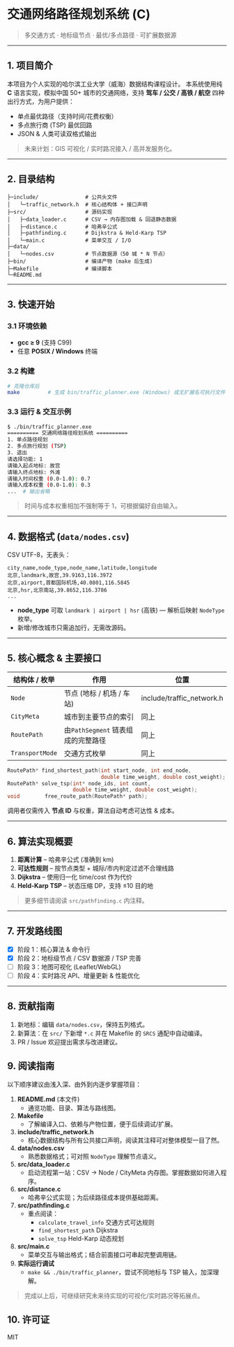 # 交通网络路径规划系统 (C)

> 多交通方式 · 地标级节点 · 最优/多点路径 · 可扩展数据源

---

## 1. 项目简介

本项目为个人实现的哈尔滨工业大学（威海）数据结构课程设计。
本系统使用纯 **C** 语言实现，模拟中国 50+ 城市的交通网络，支持 **驾车 / 公交 / 高铁 / 航空** 四种出行方式，为用户提供：

* 单点最优路径（支持时间/花费权衡）
* 多点旅行商 (TSP) 最优回路
* JSON & 人类可读双格式输出

> 未来计划：GIS 可视化 / 实时路况接入 / 高并发服务化。

---

## 2. 目录结构

```
├─include/               # 公共头文件
│   └─traffic_network.h  # 核心结构体 + 接口声明
├─src/                   # 源码实现
│   ├─data_loader.c      # CSV → 内存图加载 & 回退静态数据
│   ├─distance.c         # 哈弗辛公式
│   ├─pathfinding.c      # Dijkstra & Held-Karp TSP
│   └─main.c             # 菜单交互 / I/O
├─data/
│   └─nodes.csv          # 节点数据源（50 城 * N 节点）
├─bin/                   # 编译产物 (make 后生成)
├─Makefile               # 编译脚本
└─README.md
```

---

## 3. 快速开始

### 3.1 环境依赖

* **gcc ≥ 9**  (支持 C99)
* 任意 **POSIX / Windows** 终端

### 3.2 构建

```bash
# 克隆仓库后
make         # 生成 bin/traffic_planner.exe (Windows) 或无扩展名可执行文件
```

### 3.3 运行 & 交互示例

```bash
$ ./bin/traffic_planner.exe
========== 交通网络路径规划系统 ==========
1. 单点路径规划
2. 多点旅行规划 (TSP)
3. 退出
请选择功能: 1
请输入起点地标: 故宫
请输入终点地标: 外滩
请输入时间权重 (0.0-1.0): 0.7
请输入成本权重 (0.0-1.0): 0.3
...  # 输出省略
```

> 时间与成本权重相加不强制等于 1，可根据偏好自由输入。

---

## 4. 数据格式 (`data/nodes.csv`)

CSV UTF-8，无表头：

```
city_name,node_type,node_name,latitude,longitude
北京,landmark,故宫,39.9163,116.3972
北京,airport,首都国际机场,40.0801,116.5845
北京,hsr,北京南站,39.8652,116.3786
...
```

* **node_type** 可取 `landmark | airport | hsr` (高铁) — 解析后映射 `NodeType` 枚举。
* 新增/修改城市只需追加行，无需改源码。

---

## 5. 核心概念 & 主要接口


| 结构体 / 枚举   | 作用                               | 位置                      |
| ----------------- | ------------------------------------ | --------------------------- |
| `Node`          | 节点 (地标 / 机场 / 车站)          | include/traffic_network.h |
| `CityMeta`      | 城市到主要节点的索引               | 同上                      |
| `RoutePath`     | 由`PathSegment` 链表组成的完整路径 | 同上                      |
| `TransportMode` | 交通方式枚举                       | 同上                      |

```c
RoutePath* find_shortest_path(int start_node, int end_node,
                              double time_weight, double cost_weight);
RoutePath* solve_tsp(int* node_ids, int count,
                     double time_weight, double cost_weight);
void        free_route_path(RoutePath* path);
```

调用者仅需传入 **节点 ID** 与权重，算法自动考虑可达性 & 成本。

---

## 6. 算法实现概要

1. **距离计算** – 哈弗辛公式 (准确到 km)
2. **可达性规则** – 按节点类型 + 城际/市内判定过滤不合理线路
3. **Dijkstra** – 使用归一化 time/cost 作为代价
4. **Held-Karp TSP** – 状态压缩 DP，支持 ≤10 目的地

> 更多细节请阅读 `src/pathfinding.c` 内注释。

---

## 7. 开发路线图

- [X] 阶段 1：核心算法 & 命令行
- [X] 阶段 2：地标级节点 / CSV 数据源 / TSP 完善
- [ ] 阶段 3：地图可视化 (Leaflet/WebGL)
- [ ] 阶段 4：实时路况 API、增量更新 & 性能优化

---

## 8. 贡献指南

1. 新地标：编辑 `data/nodes.csv`，保持五列格式。
2. 新算法：在 `src/` 下新增 `*.c` 并在 Makefile 的 `SRCS` 通配中自动编译。
3. PR / Issue 欢迎提出需求与改进建议。

## 9. 阅读指南

以下顺序建议由浅入深、由外到内逐步掌握项目：

1. **README.md** (本文件)
   * 通览功能、目录、算法与路线图。
2. **Makefile**
   * 了解编译入口、依赖与产物位置，便于后续调试/扩展。
3. **include/traffic_network.h**
   * 核心数据结构与所有公共接口声明，阅读其注释可对整体模型一目了然。
4. **data/nodes.csv**
   * 熟悉数据格式；可对照 `NodeType` 理解节点语义。
5. **src/data_loader.c**
   * 启动流程第一站：CSV → Node / CityMeta 内存图。掌握数据如何进入程序。
6. **src/distance.c**
   * 哈弗辛公式实现；为后续路径成本提供基础距离。
7. **src/pathfinding.c**
   * 重点阅读：
     - `calculate_travel_info` 交通方式可达规则
     - `find_shortest_path` Dijkstra
     - `solve_tsp` Held-Karp 动态规划
8. **src/main.c**
   * 菜单交互与输出格式；结合前面接口可串起完整调用链。
9. **实际运行调试**
   * `make && ./bin/traffic_planner`，尝试不同地标与 TSP 输入，加深理解。

> 完成以上后，可继续研究未来待实现的可视化/实时路况等拓展点。

## 10. 许可证

MIT
